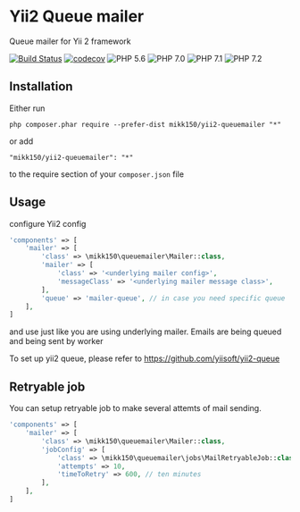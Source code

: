 Yii2 Queue mailer
=================
Queue mailer for Yii 2 framework

[![Build Status](https://travis-ci.org/mikk150/yii2-queue-mailer.svg?branch=master)](https://travis-ci.org/mikk150/yii2-queue-mailer)
[![codecov](https://codecov.io/gh/mikk150/yii2-queue-mailer/branch/master/graph/badge.svg)](https://codecov.io/gh/mikk150/yii2-queue-mailer)
![PHP 5.6](https://img.shields.io/badge/PHP-5.6-green.svg) 
![PHP 7.0](https://img.shields.io/badge/PHP-7.0-green.svg) 
![PHP 7.1](https://img.shields.io/badge/PHP-7.1-green.svg) 
![PHP 7.2](https://img.shields.io/badge/PHP-7.2-green.svg)

Installation
------------
Either run
```
php composer.phar require --prefer-dist mikk150/yii2-queuemailer "*"
```
or add
```
"mikk150/yii2-queuemailer": "*"
```
to the require section of your `composer.json` file

Usage
-----
configure Yii2 config
```php
'components' => [
    'mailer' => [
        'class' => \mikk150\queuemailer\Mailer::class,
        'mailer' => [
            'class' => '<underlying mailer config>',
            'messageClass' => '<underlying mailer message class>',
        ],
        'queue' => 'mailer-queue', // in case you need specific queue
    ],
]
```
and use just like you are using underlying mailer.
Emails are being queued and being sent by worker

To set up yii2 queue, please refer to <https://github.com/yiisoft/yii2-queue>

Retryable job
-------------
You can setup retryable job to make several attemts of mail sending.
```php
'components' => [
    'mailer' => [
        'class' => \mikk150\queuemailer\Mailer::class,
        'jobConfig' => [
            'class' => \mikk150\queuemailer\jobs\MailRetryableJob::class,
            'attempts' => 10,
            'timeToRetry' => 600, // ten minutes
        ],
    ],
]
```

